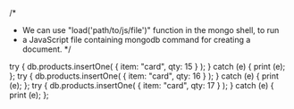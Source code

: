 /\*

- We can use "load('path/to/js/file')" function in the mongo shell, to run
- a JavaScript file containing mongodb command for creating a document.
  \*/

try { db.products.insertOne( { item: "card", qty: 15 } ); } catch (e) { print (e); };
try { db.products.insertOne( { item: "card", qty: 16 } ); } catch (e) { print (e); };
try { db.products.insertOne( { item: "card", qty: 17 } ); } catch (e) { print (e); };
